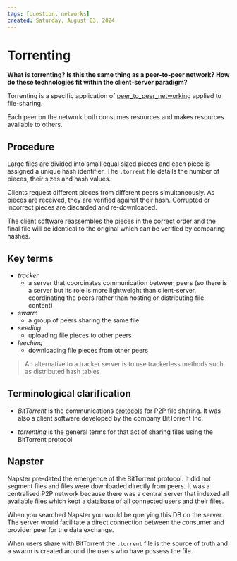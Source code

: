 ```yaml
---
tags: [question, networks]
created: Saturday, August 03, 2024
---
```


# Torrenting

**What is torrenting? Is this the same thing as a peer-to-peer network? How do
these technologies fit within the client-server paradigm?**

Torrenting is a specific application of
[peer_to_peer_networking](Peer_to_peer_network.md) applied to file-sharing.

Each peer on the network both consumes resources and makes resources available
to others.

## Procedure

Large files are divided into small equal sized pieces and each piece is assigned
a unique hash identifier. The `.torrent` file details the number of pieces,
their sizes and hash values.

Clients request different pieces from different peers simultaneously. As pieces
are received, they are verified against their hash. Corrupted or incorrect
pieces are discarded and re-downloaded.

The client software reassembles the pieces in the correct order and the final
file will be identical to the original which can be verified by comparing
hashes.

## Key terms

- _tracker_
  - a server that coordinates communication between peers (so there is a server
    but its role is more lightweight than client-server, coordinating the peers
    rather than hosting or distributing file content)
- _swarm_
  - a group of peers sharing the same file
- _seeding_
  - uploading file pieces to other peers
- _leeching_
  - downloading file pieces from other peers

> An alternative to a tracker server is to use trackerless methods such as
> distributed hash tables

## Terminological clarification

- _BitTorrent_ is the communications [protocols](Network_protocols.md) for P2P
  file sharing. It was also a client software developed by the company
  BitTorrent Inc.

- _torrenting_ is the general terms for that act of sharing files using the
  BitTorrent protocol

## Napster

Napster pre-dated the emergence of the BitTorrent protocol. It did not segment
files and files were downloaded directly from peers. It was a centralised P2P
network because there was a central server that indexed all available files
which kept a database of all connected users and their files.

When you searched Napster you would be querying this DB on the server. The
server would facilitate a direct connection between the consumer and provider
peer for the data exchange.

When users share with BitTorrent the `.torrent` file is the source of truth and
a swarm is created around the users who have possess the file.

